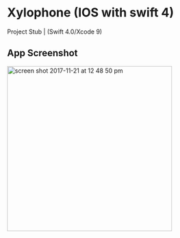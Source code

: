 # Xylophone (IOS with swift 4)
Project Stub | (Swift 4.0/Xcode 9)

## App Screenshot
<img width="385" alt="screen shot 2017-11-21 at 12 48 50 pm" src="https://user-images.githubusercontent.com/10769565/33058701-104bab3a-cebb-11e7-9d51-5f345d13d2f9.png">
